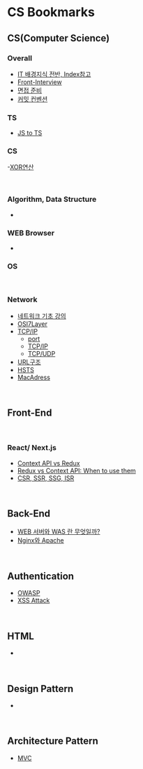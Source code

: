 # CS Bookmarks

## CS(Computer Science)

### Overall

- [IT 배경지식 전반, Index참고](https://www.grabbing.me/IT-A-to-Z-By-1e1fbc981b7c4c03ac44943085ac8304)
- [Front-Interview](https://github.com/ssi02014/Front-Interview/tree/master)
- [면접 준비](https://yozm.wishket.com/magazine/detail/2058/?utm_source=stibee&utm_medium=email&utm_campaign=newsletter_yozm&utm_content=contents)
- [커밋 컨벤션](https://sujinlee.me/professional-github/)
  <br />

### TS

- [JS to TS](https://joshua1988.github.io/ts/etc/convert-js-to-ts.html#%EC%9E%90%EB%B0%94%EC%8A%A4%ED%81%AC%EB%A6%BD%ED%8A%B8-%ED%94%84%EB%A1%9C%EC%A0%9D%ED%8A%B8%EC%97%90-%ED%83%80%EC%9E%85%EC%8A%A4%ED%81%AC%EB%A6%BD%ED%8A%B8-%EC%A0%81%EC%9A%A9%ED%95%98%EB%8A%94-%EC%A0%88%EC%B0%A8)

### CS

-[XOR연산](http://www.tcpschool.com/c/c_refer_bitCalculation#:~:text=XOR%20%EC%97%B0%EC%82%B0%EC%9D%B4%EB%9E%80%20%EB%B0%B0%ED%83%80%EC%A0%81%20%EB%85%BC%EB%A6%AC%ED%95%A9,%EB%A7%8C%EC%9D%84%20%EB%B0%98%EC%A0%84%EC%8B%9C%ED%82%AC%20%EC%88%98%20%EC%9E%88%EC%8A%B5%EB%8B%88%EB%8B%A4.)

<br />

### Algorithm, Data Structure

- <br />

### WEB Browser

- <br />

### OS

<br />

### Network

- [네트워크 기초 강의](https://www.youtube.com/watch?v=Av9UFzl_wis&list=PL0d8NnikouEWcF1jJueLdjRIC4HsUlULi)
- [OSI7Layer](https://aws-hyoh.tistory.com/entry/OSI-7-Layer-%EC%89%BD%EA%B2%8C-%EC%9D%B4%ED%95%B4%ED%95%98%EA%B8%B0)
- [TCP/IP](https://aws-hyoh.tistory.com/entry/TCPIP-%EC%89%BD%EA%B2%8C-%EC%9D%B4%ED%95%B4%ED%95%98%EA%B8%B0)
  - [port](https://aws-hyoh.tistory.com/entry/Port-%EC%89%BD%EA%B2%8C-%EC%9D%B4%ED%95%B4%ED%95%98%EA%B8%B0)
  - [TCP/IP](https://yozm.wishket.com/magazine/detail/2005/?page=1#comment_406)
  - [TCP/UDP](https://overcome-the-limits.tistory.com/554)
- [URL구조](https://www.grabbing.me/URL-018cdd1bb4b541fab6246569244fcf93)
- [HSTS](https://m.blog.naver.com/PostView.naver?isHttpsRedirect=true&blogId=aepkoreanet&logNo=221575708943)
- [MacAdress](https://m.blog.naver.com/wood0513/222084400286)

<br />

## Front-End

<br />

### React/ Next.js

- [Context API vs Redux](https://olaf-go.medium.com/context-api-vs-redux-e8a53df99b8)
- [Redux vs Context API: When to use them](https://dev.to/ruppysuppy/redux-vs-context-api-when-to-use-them-4k3p)
- [CSR, SSR, SSG, ISR](https://dev.to/mbaljeetsingh/what-is-csr-ssr-ssg-isr-different-rendering-strategies-and-which-framework-does-it-better-angular-react-vue-4lkp)

<br />

## Back-End

- [WEB 서버와 WAS 란 무엇일까?](https://velog.io/@developerjun0615/WEB-WAS-%EB%9E%80-%EB%AC%B4%EC%97%87%EC%9D%BC%EA%B9%8C)
- [Nginx와 Apache](https://ssdragon.tistory.com/60)

<br />

## Authentication

- [OWASP](https://owasp.org/)
- [XSS Attack](https://owasp.org/www-community/attacks/xss/)

<br />

## HTML

-

<br />

## Design Pattern

-

<br />

## Architecture Pattern

- [MVC](https://junhyunny.github.io/information/design-pattern/mvc-pattern/)

<br />
